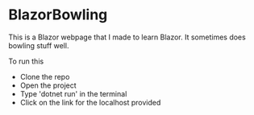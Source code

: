 # BlazorBowling
This is a Blazor webpage that I made to learn Blazor. It sometimes does bowling stuff well. 

To run this
- Clone the repo
- Open the project
- Type 'dotnet run' in the terminal
- Click on the link for the localhost provided 
